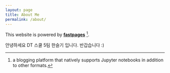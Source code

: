 ```yaml
---
layout: page
title: About Me
permalink: /about/
---
```


This website is powered by **[fastpages](https://github.com/fastai/fastpages)** [^1].

안녕하세요 DT 스쿨 5팀 한슬기 입니다. 
반갑습니다 :) 

[^1]:a blogging platform that natively supports Jupyter notebooks in addition to other formats.
